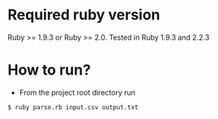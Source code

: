 Required ruby version
================================
Ruby >= 1.9.3 or Ruby >= 2.0.
Tested in Ruby 1.9.3 and 2.2.3

How to run?
================================
* From the project root directory run

```
$ ruby parse.rb input.csv output.txt
```